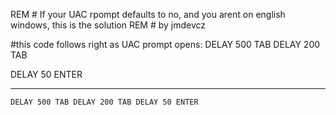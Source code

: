 REM # If your UAC rpompt defaults to no, and you arent on english windows, this is the solution
REM # by jmdevcz

#this code follows right as UAC prompt opens:
DELAY 500
TAB
DELAY 200
TAB


DELAY 50
ENTER
***

`DELAY 500
TAB
DELAY 200
TAB
DELAY 50
ENTER`